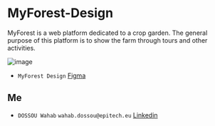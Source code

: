 # MyForest-Design
MyForest is a web platform dedicated to a crop garden. The general purpose of this platform is to show the farm through tours and other activities. 

![image](https://user-images.githubusercontent.com/74260533/161962807-c993c6cd-d071-49a3-8c81-8cb30a707e62.png)

- `MyForest Design` [Figma](https://www.figma.com/file/318EEj6eNwzFdNPzXA2FtW/Forest?node-id=0%3A1)

## Me
- `DOSSOU Wahab` `wahab.dossou@epitech.eu` [Linkedin](https://www.linkedin.com/in/wahabdossou9459261a2/)
